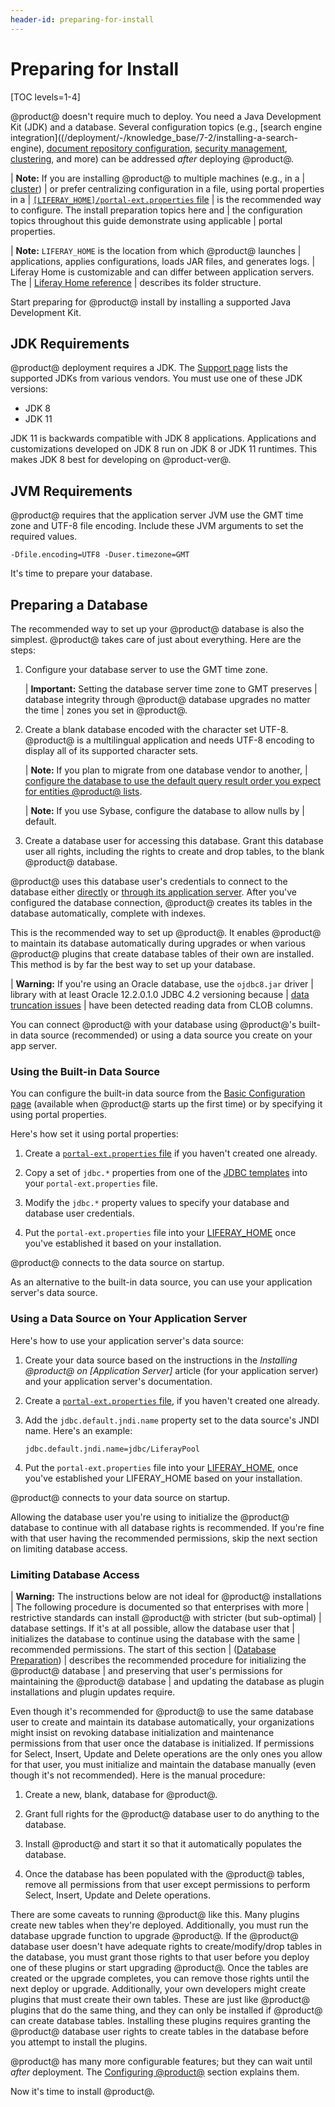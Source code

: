 ```yaml
---
header-id: preparing-for-install
---
```


# Preparing for Install

[TOC levels=1-4]

@product@ doesn't require much to deploy. You need a Java Development Kit (JDK)
and a database. Several configuration topics (e.g.,
[search engine integration]((/deployment/-/knowledge_base/7-2/installing-a-search-engine),
[document repository configuration](/deployment/-/knowledge_base/7-2/document-repository-configuration),
[security management](/deployment/-/knowledge_base/7-2/securing-product),
[clustering](/deployment/-/knowledge_base/7-2/product-clustering),
and more) can be addressed *after* deploying @product@. 

| **Note:** If you are installing @product@ to multiple machines (e.g., in a 
| [cluster](/deployment/-/knowledge_base/7-2/product-clustering))
| or prefer centralizing configuration in a file, using portal properties in a
| [`[LIFERAY_HOME]/portal-ext.properties` file](/docs/7-2/deploy/-/knowledge_base/deploy/portal-properties)
| is the recommended way to configure. The install preparation topics here and
| the configuration topics throughout this guide demonstrate using applicable
| portal properties. 

| **Note:** `LIFERAY_HOME` is the location from which @product@ launches 
| applications, applies configurations, loads JAR files, and generates logs.
| Liferay Home is customizable and can differ between application servers. The
| [Liferay Home reference](/deployment/-/knowledge_base/7-2/liferay-home)
| describes its folder structure. 

Start preparing for @product@ install by installing a supported Java
Development Kit. 

## JDK Requirements

@product@ deployment requires a JDK. The 
[Support page](https://help.liferay.com/hc/categories/360000894391-Product-Support)
lists the supported JDKs from various vendors. You must use one of these JDK
versions:

- JDK 8
- JDK 11

JDK 11 is backwards compatible with JDK 8 applications. Applications and
customizations developed on JDK 8 run on JDK 8 or JDK 11 runtimes. This makes
JDK 8 best for developing on @product-ver@. 

## JVM Requirements

@product@ requires that the application server JVM use the GMT time zone and
UTF-8 file encoding. Include these JVM arguments to set the required values. 

    -Dfile.encoding=UTF8 -Duser.timezone=GMT

It's time to prepare your database. 

## Preparing a Database

The recommended way to set up your @product@ database is also the simplest.
@product@ takes care of just about everything. Here are the steps:

1.  Configure your database server to use the GMT time zone. 

    | **Important:** Setting the database server time zone to GMT preserves 
    | database integrity through @product@ database upgrades no matter the time 
    | zones you set in @product@. 

2.  Create a blank database encoded with the character set UTF-8. @product@ is a
    multilingual application and needs UTF-8 encoding to display all of its
    supported character sets.

    | **Note:** If you plan to migrate from one database vendor to another,
    | [configure the database to use the default query result order you expect for entities @product@ lists](/developer/frameworks/-/knowledge_base/7-2/sort-order-changed-with-a-different-database). 

    | **Note:** If you use Sybase, configure the database to allow nulls by 
    | default. 

3.  Create a database user for accessing this database. Grant this database user
    all rights, including the rights to create and drop tables, to the blank
    @product@ database.

@product@ uses this database user's credentials to connect to the database
either
[directly](#using-the-built-in-data-source)
or
[through its application server](#using-a-data-source-on-your-application-server). 
After you've configured the database connection, @product@ creates its tables in
the database automatically, complete with indexes.

This is the recommended way to set up @product@. It enables @product@ to
maintain its database automatically during upgrades or when various @product@
plugins that create database tables of their own are installed. This method is
by far the best way to set up your database. 

| **Warning:** If you're using an Oracle database, use the `ojdbc8.jar` driver 
| library with at least Oracle 12.2.0.1.0 JDBC 4.2 versioning because
| [data truncation issues](https://issues.liferay.com/browse/LPS-79229)
| have been detected reading data from CLOB columns. 

You can connect @product@ with your database using @product@'s built-in data
source (recommended) or using a data source you create on your app server. 

### Using the Built-in Data Source

You can configure the built-in data source from the
[Basic Configuration page](/deployment/-/knowledge_base/7-2/installing-product#using-the-setup-wizard)
(available when @product@ starts up the first time) or by specifying it using 
portal properties. 

Here's how set it using portal properties:

1.  Create a 
    [`portal-ext.properties` file](/deployment/-/knowledge_base/7-2/portal-properties)
    if you haven't created one already. 

2.  Copy a set of `jdbc.*` properties from one of the
    [JDBC templates](/deployment/-/knowledge_base/7-2/jdbc-templates)
    into your `portal-ext.properties` file.

3.  Modify the `jdbc.*` property values to specify your database and database 
    user credentials. 

4.  Put the `portal-ext.properties` file into your
    [LIFERAY_HOME](/deployment/-/knowledge_base/7-2/liferay-home)
    once you've established it based on your installation. 

@product@ connects to the data source on startup. 

As an alternative to the built-in data source, you can use your application
server's data source. 

### Using a Data Source on Your Application Server

Here's how to use your application server's data source: 

1.  Create your data source based on the instructions in the *Installing 
    @product@ on [Application Server]* article (for your application server)
    and your application server's documentation.

2.  Create a
    [`portal-ext.properties` file](/deployment/-/knowledge_base/7-2/portal-properties),
    if you haven't created one already. 

3.  Add the `jdbc.default.jndi.name` property set to the data source's JNDI 
    name. Here's an example:

    ```properties
    jdbc.default.jndi.name=jdbc/LiferayPool
    ```

4.  Put the `portal-ext.properties` file into your
    [LIFERAY_HOME](/docs/7-2/deploy/-/knowledge_base/deploy/liferay-home),
    once you've established your LIFERAY_HOME based on your installation. 

@product@ connects to your data source on startup.

Allowing the database user you're using to initialize the @product@ database to
continue with all database rights is recommended. If you're fine with that user
having the recommended permissions, skip the next section on limiting
database access. 

### Limiting Database Access

| **Warning:** The instructions below are not ideal for @product@ installations
| The following procedure is documented so that enterprises with more
| restrictive standards can install @product@ with stricter (but sub-optimal)
| database settings. If it's at all possible, allow the database user that
| initializes the database to continue using the database with the same
| recommended permissions. The start of this section
| ([Database Preparation](#database-prepartation)) 
| describes the recommended procedure for initializing the @product@ database
| and preserving that user's permissions for maintaining the @product@ database
| and updating the database as plugin installations and plugin updates require. 

Even though it's recommended for @product@ to use the same database user to
create and maintain its database automatically, your organizations might insist
on revoking database initialization and maintenance permissions from that user
once the database is initialized. If permissions for Select, Insert, Update and
Delete operations are the only ones you allow for that user, you must initialize
and maintain the database manually (even though it's not recommended). Here is
the manual procedure: 

1.  Create a new, blank, database for @product@.

2.  Grant full rights for the @product@ database user to do anything to the 
    database. 

3.  Install @product@ and start it so that it automatically populates the
    database.

4.  Once the database has been populated with the @product@ tables, remove all
    permissions from that user except permissions to perform Select, Insert,
    Update and Delete operations. 

There are some caveats to running @product@ like this. Many plugins create new
tables when they're deployed. Additionally, you must run the database upgrade
function to upgrade @product@. If the @product@ database user doesn't have
adequate rights to create/modify/drop tables in the database, you must grant
those rights to that user before you deploy one of these plugins or start
upgrading @product@. Once the tables are created or the upgrade completes, you
can remove those rights until the next deploy or upgrade. Additionally, your own
developers might create plugins that must create their own tables. These are
just like @product@ plugins that do the same thing, and they can only be
installed if @product@ can create database tables. Installing these plugins
requires granting the @product@ database user rights to create tables in the
database before you attempt to install the plugins. 

@product@ has many more configurable features; but they
can wait until *after* deployment. The
[Configuring @product@](/deployment/deployment/-/knowledge_base/7-2/configuring-product)
section explains them. 

Now it's time to install @product@. 
